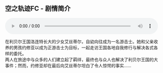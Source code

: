 ## 空之轨迹FC - 剧情简介

<audio controls autoplay loop style="width: 100%">
	<source src="/bgms/sora-fc/風を共に舞う気持ち.mp3" type="audio/mpeg">
	Your browser does not support the audio element.
</audio>

在利贝尔王国洛连特长大的少女艾丝蒂尔，自幼向往成为一名游击士。她和父亲收养的男孩约修亚以成为正游击士为目标，一起走访王国各地自我修行与解决各式各样的委托。  
两人在旅途中与众多的人们建立起了羁绊，最终也与众人也解决了利贝尔王国的大事件；然而，约修亚却在最后向艾丝蒂尔坦白了令人惊愕的事实……  

